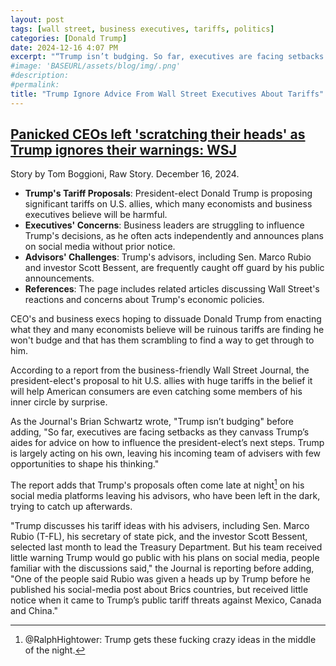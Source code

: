 ```yaml
---
layout: post
tags: [wall street, business executives, tariffs, politics]
categories: [Donald Trump]
date: 2024-12-16 4:07 PM
excerpt: "“Trump isn’t budging. So far, executives are facing setbacks as they canvass Trump’s aides for advice on how to influence the president-elect’s next steps. Trump is largely acting on his own, leaving his incoming team of advisers with few opportunities to shape his thinking. Trump discusses his tariff ideas with his advisers, including Sen. Marco Rubio (T-FL), his secretary of state pick, and the investor Scott Bessent, selected last month to lead the Treasury Department. But his team received little warning Trump would go public with his plans on social media, people familiar with the discussions said. One of the people said Rubio was given a heads up by Trump before he published his social-media post about Brics countries, but received little notice when it came to Trump’s public tariff threats against Mexico, Canada and China.” – WSJ"
#image: 'BASEURL/assets/blog/img/.png'
#description:
#permalink:
title: "Trump Ignore Advice From Wall Street Executives About Tariffs"
---
```



## [Panicked CEOs left 'scratching their heads' as Trump ignores their warnings: WSJ](https://www.alternet.org/trump-wall-street/)

Story by Tom Boggioni, Raw Story. December 16, 2024.


- **Trump's Tariff Proposals**: President-elect Donald Trump is proposing significant tariffs on U.S. allies, which many economists and business executives believe will be harmful.
- **Executives' Concerns**: Business leaders are struggling to influence Trump's decisions, as he often acts independently and announces plans on social media without prior notice.
- **Advisors' Challenges**: Trump's advisors, including Sen. Marco Rubio and investor Scott Bessent, are frequently caught off guard by his public announcements.
- **References**: The page includes related articles discussing Wall Street's reactions and concerns about Trump's economic policies.

CEO's and business execs hoping to dissuade Donald Trump from enacting what they and many economists believe will be ruinous tariffs are finding he won't budge and that has them scrambling to find a way to get through to him.

According to a report from the business-friendly Wall Street Journal, the president-elect's proposal to hit U.S. allies with huge tariffs in the belief it will help American consumers are even catching some members of his inner circle by surprise.

As the Journal's Brian Schwartz wrote, "Trump isn’t budging" before adding, "So far, executives are facing setbacks as they canvass Trump’s aides for advice on how to influence the president-elect’s next steps. Trump is largely acting on his own, leaving his incoming team of advisers with few opportunities to shape his thinking."

The report adds that Trump's proposals often come late at night[^11] on his social media platforms leaving his advisors, who have been left in the dark, trying to catch up afterwards.

"Trump discusses his tariff ideas with his advisers, including Sen. Marco Rubio (T-FL), his secretary of state pick, and the investor Scott Bessent, selected last month to lead the Treasury Department. But his team received little warning Trump would go public with his plans on social media, people familiar with the discussions said," the Journal is reporting before adding, "One of the people said Rubio was given a heads up by Trump before he published his social-media post about Brics countries, but received little notice when it came to Trump’s public tariff threats against Mexico, Canada and China."

[^11]: @RalphHightower: Trump gets these fucking crazy ideas in the middle of the night. 
